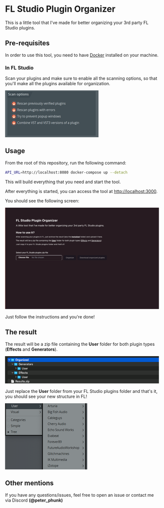 # FL Studio Plugin Organizer

This is a little tool that I've made for better organizing your 3rd party FL Studio plugins.

## Pre-requisites

In order to use this tool, you need to have [Docker](https://docs.docker.com/engine/install/) installed on your machine.

### In FL Studio   
Scan your plugins and make sure to enable all the scanning options, so that you'll make all the plugins available for organization.

![alt text](image-1.png)

## Usage

From the root of this repository, run the following command:

```bash
API_URL=http://localhost:8080 docker-compose up --detach
```

This will build everything that you need and start the tool.

After everything is started, you can access the tool at [http://localhost:3000](http://localhost:3000).

You should see the following screen:

![alt text](image.png)

Just follow the instructions and you're done!

## The result

The result will be a zip file containing the **User** folder for both plugin types (**Effects** and **Generators**).

![alt text](image-2.png)

Just replace the **User** folder from your FL Studio plugins folder and that's it, you should see your new structure in FL!

![alt text](image-3.png)

## Other mentions

If you have any questions/issues, feel free to open an issue or contact me via Discord **(@peter_phunk)**  